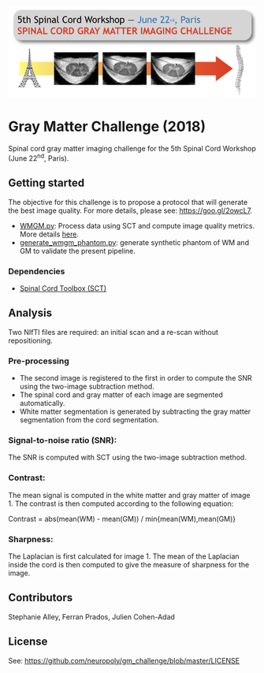 ![](https://github.com/neuropoly/gm_challenge/blob/master/doc/logo_challenge.png)

# Gray Matter Challenge (2018)
Spinal cord gray matter imaging challenge for the 5th Spinal Cord Workshop (June 22<sup>nd</sup>, Paris).

## Getting started

The objective for this challenge is to propose a protocol that will generate the best image quality. For more details,
please see: https://goo.gl/2owcL7.

* [WMGM.py](./WMGM.py): Process data using SCT and compute image quality metrics. More details [here](#analysis).
* [generate_wmgm_phantom.py](./generate_wmgm_phantom.py): generate synthetic phantom of WM and GM to validate the present pipeline.

### Dependencies

- [Spinal Cord Toolbox (SCT)](https://github.com/neuropoly/spinalcordtoolbox)

## Analysis

Two NIfTI files are required: an initial scan and a re-scan without repositioning.

### Pre-processing
- The second image is registered to the first in order to compute the SNR using the two-image subtraction method.
- The spinal cord and gray matter of each image are segmented automatically.
- White matter segmentation is generated by subtracting the gray matter segmentation from the cord segmentation.

### Signal-to-noise ratio (SNR):
  The SNR is computed with SCT using the two-image subtraction method.

### Contrast:
The mean signal is computed in the white matter and gray matter of image 1. The contrast is then computed according to the following equation:

Contrast = abs(mean(WM) - mean(GM)) / min{mean(WM),mean(GM)}

### Sharpness:
The Laplacian is first calculated for image 1. The mean of the Laplacian inside the cord is then computed to give the measure of sharpness for the image.

## Contributors
Stephanie Alley, Ferran Prados, Julien Cohen-Adad

## License
See: https://github.com/neuropoly/gm_challenge/blob/master/LICENSE

